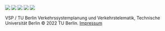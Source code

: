 

<footer>

<div class="container">

<div class="logos">
    <img src="https://svn.vsp.tu-berlin.de/repos/public-svn/matsim/scenarios/countries//de/duesseldorf/projects/komodnext/website/logos/KoMoDnext.svg"/>
    <img src="https://svn.vsp.tu-berlin.de/repos/public-svn/matsim/scenarios/countries//de/duesseldorf/projects/komodnext/website/logos/TU.svg"/>
    <img src="https://svn.vsp.tu-berlin.de/repos/public-svn/matsim/scenarios/countries//de/duesseldorf/projects/komodnext/website/logos/DLR.svg"/>
    <img src="https://svn.vsp.tu-berlin.de/repos/public-svn/matsim/scenarios/countries//de/duesseldorf/projects/komodnext/website/logos/MATSim.svg"/>
    <img class="bmdv" src="https://svn.vsp.tu-berlin.de/repos/public-svn/matsim/scenarios/countries//de/duesseldorf/projects/komodnext/website/logos/BMDV.svg"/>
</div>

<div class="menu">

VSP / TU Berlin
Verkehrssystemplanung und Verkehrstelematik, Technische Universität Berlin
© 2022 TU Berlin. <a href="https://vsp.berlin/impressum">Impressum</a>

</div>

</div>

</footer>
